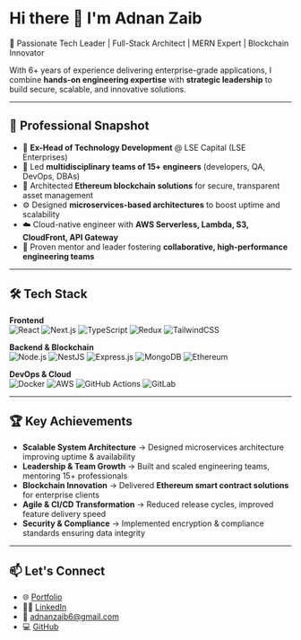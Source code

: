# Hi there 👋 I'm Adnan Zaib  

🚀 Passionate Tech Leader | Full-Stack Architect | MERN Expert | Blockchain Innovator  

With 6+ years of experience delivering enterprise-grade applications, I combine **hands-on engineering expertise** with **strategic leadership** to build secure, scalable, and innovative solutions.  

---

## 💼 Professional Snapshot  

- 🏦 **Ex-Head of Technology Development** @ LSE Capital (LSE Enterprises)
- 🚀 Led **multidisciplinary teams of 15+ engineers** (developers, QA, DevOps, DBAs)  
- 🔗 Architected **Ethereum blockchain solutions** for secure, transparent asset management  
- ⚙️ Designed **microservices-based architectures** to boost uptime and scalability  
- ☁️ Cloud-native engineer with **AWS Serverless, Lambda, S3, CloudFront, API Gateway**  
- 🧠 Proven mentor and leader fostering **collaborative, high-performance engineering teams**  

---

## 🛠️ Tech Stack  

**Frontend**  
![React](https://img.shields.io/badge/React-18-61DAFB?style=flat&logo=react&logoColor=black)
![Next.js](https://img.shields.io/badge/Next.js-14-000000?style=flat&logo=nextdotjs&logoColor=white)
![TypeScript](https://img.shields.io/badge/TypeScript-4.9-3178C6?style=flat&logo=typescript&logoColor=white)
![Redux](https://img.shields.io/badge/Redux-Toolkit-764ABC?style=flat&logo=redux&logoColor=white)
![TailwindCSS](https://img.shields.io/badge/Tailwind-3.4-06B6D4?style=flat&logo=tailwindcss&logoColor=white)  

**Backend & Blockchain**  
![Node.js](https://img.shields.io/badge/Node.js-20-339933?style=flat&logo=nodedotjs&logoColor=white)
![NestJS](https://img.shields.io/badge/NestJS-10-E0234E?style=flat&logo=nestjs&logoColor=white)
![Express.js](https://img.shields.io/badge/Express-4-000000?style=flat&logo=express&logoColor=white)
![MongoDB](https://img.shields.io/badge/MongoDB-6.0-47A248?style=flat&logo=mongodb&logoColor=white)
![Ethereum](https://img.shields.io/badge/Ethereum-Smart%20Contracts-3C3C3D?style=flat&logo=ethereum&logoColor=white)  

**DevOps & Cloud**  
![Docker](https://img.shields.io/badge/Docker-24-2496ED?style=flat&logo=docker&logoColor=white)
![AWS](https://img.shields.io/badge/AWS-Serverless-232F3E?style=flat&logo=amazon-aws&logoColor=white)
![GitHub Actions](https://img.shields.io/badge/GitHub%20Actions-CI/CD-2088FF?style=flat&logo=githubactions&logoColor=white)
![GitLab](https://img.shields.io/badge/GitLab-CI/CD-FC6D26?style=flat&logo=gitlab&logoColor=white)  

---

## 🏆 Key Achievements  

- **Scalable System Architecture** → Designed microservices architecture improving uptime & availability  
- **Leadership & Team Growth** → Built and scaled engineering teams, mentoring 15+ professionals  
- **Blockchain Innovation** → Delivered **Ethereum smart contract solutions** for enterprise clients  
- **Agile & CI/CD Transformation** → Reduced release cycles, improved feature delivery speed  
- **Security & Compliance** → Implemented encryption & compliance standards ensuring data integrity  

---

## 📫 Let's Connect  

- 🌐 [Portfolio](https://aadizee-portfolio.vercel.app)  
- 🧑‍💼 [LinkedIn](https://linkedin.com/in/aadizee)  
- 📧 adnanzaib6@gmail.com  
- 💻 [GitHub](https://github.com/aadizee)  

